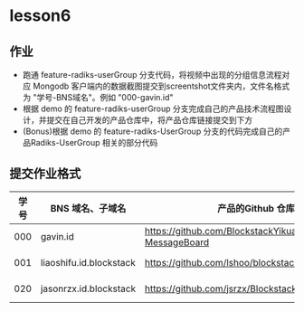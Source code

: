 # lesson6

## 作业

- 跑通 feature-radiks-userGroup 分支代码，将视频中出现的分组信息流程对应 Mongodb 客户端内的数据截图提交到screentshot文件夹内，文件名格式为 "学号-BNS域名"。例如 "000-gavin.id"
- 根据 demo 的 feature-radiks-userGroup 分支完成自己的产品技术流程图设计，并提交在自己开发的产品仓库中，将产品仓库链接提交到下方
- (Bonus)根据 demo 的 feature-radiks-UserGroup 分支的代码完成自己的产品Radiks-UserGroup 相关的部分代码


## 提交作业格式

| 学号 |BNS 域名、子域名 | 产品的Github 仓库地址 | 部署Netlify的地址 |
|---|---|---|---|
| 000 | gavin.id | https://github.com/BlockstackYikuaiCourse/Blockstack-MessageBoard | https://bsmessboard.netlify.com/ |
| 001 | liaoshifu.id.blockstack | https://github.com/lshoo/blockstack-todo-mvc | https://clever-wescoff-0e39cb.netlify.com/ |
| 020 | jasonrzx.id.blockstack | https://github.com/jsrzx/BlockstackPan | https://pan-blockstack.netlify.com/ |

